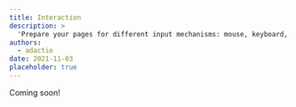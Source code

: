 ```yaml
---
title: Interaction
description: >
  'Prepare your pages for different input mechanisms: mouse, keyboard, and touch.'
authors:
  - adactio
date: 2021-11-03
placeholder: true
---
```


Coming soon!

